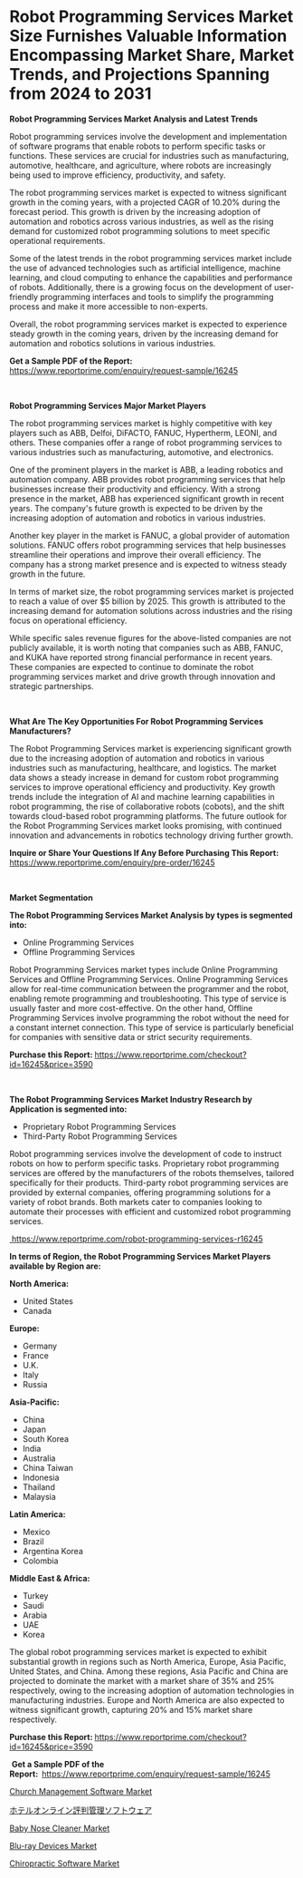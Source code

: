 <p><h1>Robot Programming Services Market Size Furnishes Valuable Information Encompassing Market Share, Market Trends, and Projections Spanning from 2024 to 2031</h1></p><p><strong>Robot Programming Services Market Analysis and Latest Trends</strong></p>
<p><p>Robot programming services involve the development and implementation of software programs that enable robots to perform specific tasks or functions. These services are crucial for industries such as manufacturing, automotive, healthcare, and agriculture, where robots are increasingly being used to improve efficiency, productivity, and safety.</p><p>The robot programming services market is expected to witness significant growth in the coming years, with a projected CAGR of 10.20% during the forecast period. This growth is driven by the increasing adoption of automation and robotics across various industries, as well as the rising demand for customized robot programming solutions to meet specific operational requirements.</p><p>Some of the latest trends in the robot programming services market include the use of advanced technologies such as artificial intelligence, machine learning, and cloud computing to enhance the capabilities and performance of robots. Additionally, there is a growing focus on the development of user-friendly programming interfaces and tools to simplify the programming process and make it more accessible to non-experts.</p><p>Overall, the robot programming services market is expected to experience steady growth in the coming years, driven by the increasing demand for automation and robotics solutions in various industries.</p></p>
<p><strong>Get a Sample PDF of the Report:&nbsp;</strong> <a href="https://www.reportprime.com/enquiry/request-sample/16245">https://www.reportprime.com/enquiry/request-sample/16245</a></p>
<p>&nbsp;</p>
<p><strong>Robot Programming Services Major Market Players</strong></p>
<p><p>The robot programming services market is highly competitive with key players such as ABB, Delfoi, DiFACTO, FANUC, Hypertherm, LEONI, and others. These companies offer a range of robot programming services to various industries such as manufacturing, automotive, and electronics.</p><p>One of the prominent players in the market is ABB, a leading robotics and automation company. ABB provides robot programming services that help businesses increase their productivity and efficiency. With a strong presence in the market, ABB has experienced significant growth in recent years. The company's future growth is expected to be driven by the increasing adoption of automation and robotics in various industries.</p><p>Another key player in the market is FANUC, a global provider of automation solutions. FANUC offers robot programming services that help businesses streamline their operations and improve their overall efficiency. The company has a strong market presence and is expected to witness steady growth in the future.</p><p>In terms of market size, the robot programming services market is projected to reach a value of over $5 billion by 2025. This growth is attributed to the increasing demand for automation solutions across industries and the rising focus on operational efficiency.</p><p>While specific sales revenue figures for the above-listed companies are not publicly available, it is worth noting that companies such as ABB, FANUC, and KUKA have reported strong financial performance in recent years. These companies are expected to continue to dominate the robot programming services market and drive growth through innovation and strategic partnerships.</p></p>
<p>&nbsp;</p>
<p><strong>What Are The Key Opportunities For Robot Programming Services Manufacturers?</strong></p>
<p><p>The Robot Programming Services market is experiencing significant growth due to the increasing adoption of automation and robotics in various industries such as manufacturing, healthcare, and logistics. The market data shows a steady increase in demand for custom robot programming services to improve operational efficiency and productivity. Key growth trends include the integration of AI and machine learning capabilities in robot programming, the rise of collaborative robots (cobots), and the shift towards cloud-based robot programming platforms. The future outlook for the Robot Programming Services market looks promising, with continued innovation and advancements in robotics technology driving further growth.</p></p>
<p><strong>Inquire or Share Your Questions If Any Before Purchasing This Report:</strong> <a href="https://www.reportprime.com/enquiry/pre-order/16245">https://www.reportprime.com/enquiry/pre-order/16245</a></p>
<p>&nbsp;</p>
<p><strong>Market Segmentation</strong></p>
<p><strong>The Robot Programming Services Market Analysis by types is segmented into:</strong></p>
<p><ul><li>Online Programming Services</li><li>Offline Programming Services</li></ul></p>
<p><p>Robot Programming Services market types include Online Programming Services and Offline Programming Services. Online Programming Services allow for real-time communication between the programmer and the robot, enabling remote programming and troubleshooting. This type of service is usually faster and more cost-effective. On the other hand, Offline Programming Services involve programming the robot without the need for a constant internet connection. This type of service is particularly beneficial for companies with sensitive data or strict security requirements.</p></p>
<p><strong>Purchase this Report:&nbsp;</strong><a href="https://www.reportprime.com/checkout?id=16245&price=3590">https://www.reportprime.com/checkout?id=16245&price=3590</a></p>
<p>&nbsp;</p>
<p><strong>The Robot Programming Services Market Industry Research by Application is segmented into:</strong></p>
<p><ul><li>Proprietary Robot Programming Services</li><li>Third-Party Robot Programming Services</li></ul></p>
<p><p>Robot programming services involve the development of code to instruct robots on how to perform specific tasks. Proprietary robot programming services are offered by the manufacturers of the robots themselves, tailored specifically for their products. Third-party robot programming services are provided by external companies, offering programming solutions for a variety of robot brands. Both markets cater to companies looking to automate their processes with efficient and customized robot programming services.</p></p>
<p><a href="https://www.reportprime.com/robot-programming-services-r16245">&nbsp;https://www.reportprime.com/robot-programming-services-r16245</a></p>
<p><strong>In terms of Region, the Robot Programming Services Market Players available by Region are:</strong></p>
<p>
    <p> <strong> North America: </strong>
        <ul>
            <li>United States</li>
            <li>Canada</li>
        </ul>
        </p> 
    <p> <strong> Europe: </strong>
        <ul>
            <li>Germany</li>
            <li>France</li>
            <li>U.K.</li>
            <li>Italy</li>
            <li>Russia</li>
        </ul>
        </p> 
    <p> <strong> Asia-Pacific: </strong>
        <ul>
            <li>China</li>
            <li>Japan</li>
            <li>South Korea</li>
            <li>India</li>
            <li>Australia</li>
            <li>China Taiwan</li>
            <li>Indonesia</li>
            <li>Thailand</li>
            <li>Malaysia</li>
        </ul>
        </p> 
    <p> <strong> Latin America: </strong>
        <ul>
            <li>Mexico</li>
            <li>Brazil</li>
            <li>Argentina Korea</li>
            <li>Colombia</li>
        </ul>
        </p> 
    <p> <strong> Middle East & Africa: </strong>
        <ul>
            <li>Turkey</li>
            <li>Saudi</li>
            <li>Arabia</li>
            <li>UAE</li>
            <li>Korea</li>
        </ul>
    </p>
    </p>
<p><p>The global robot programming services market is expected to exhibit substantial growth in regions such as North America, Europe, Asia Pacific, United States, and China. Among these regions, Asia Pacific and China are projected to dominate the market with a market share of 35% and 25% respectively, owing to the increasing adoption of automation technologies in manufacturing industries. Europe and North America are also expected to witness significant growth, capturing 20% and 15% market share respectively.</p></p>
<p><strong>Purchase this Report: </strong><a href="https://www.reportprime.com/checkout?id=16245&price=3590">https://www.reportprime.com/checkout?id=16245&price=3590</a></p>
<p>&nbsp;<strong>Get a Sample PDF of the Report:&nbsp;&nbsp;</strong><a href="https://www.reportprime.com/enquiry/request-sample/16245">https://www.reportprime.com/enquiry/request-sample/16245</a></p>
<p><strong></strong></p>
<p><p><a href="https://github.com/lorenzaSchmeler/Market-Research-Report-List-1/blob/main/church-management-software-market.md">Church Management Software Market</a></p><p><a href="https://github.com/leigh4852023/Market-Research-Report-List-1/blob/main/403904483024.md">ホテルオンライン評判管理ソフトウェア</a></p><p><a href="https://issuu.com/reportprime-2/docs/baby-nose-cleaner-market-size-2030.pptx">Baby Nose Cleaner Market</a></p><p><a href="https://issuu.com/reportprime-2/docs/blu-ray-devices-market-size-2030.pptx">Blu-ray Devices Market</a></p><p><a href="https://github.com/ruddyyedelwadw/Market-Research-Report-List-2/blob/main/chiropractic-software-market.md">Chiropractic Software Market</a></p></p>